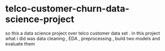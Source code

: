 # telco-customer-churn-data-science-project
so this a data science project over telco customer data set . in this project what i did was data cleaning , EDA , preprocessing , build two models and evaluate them 
